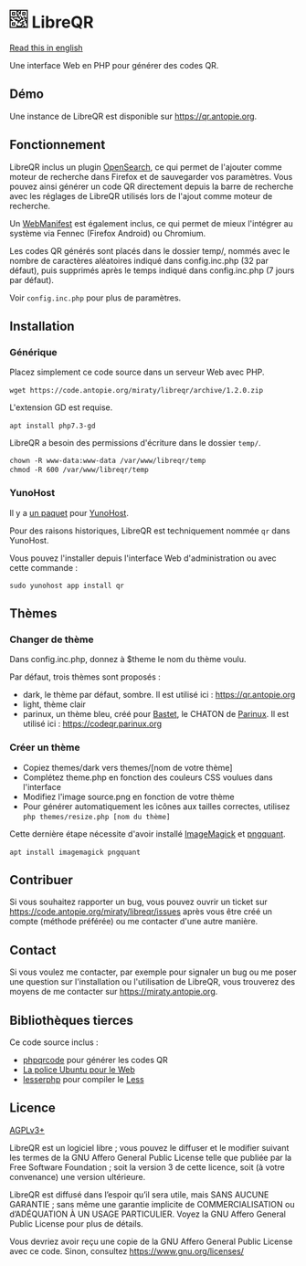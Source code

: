 # ![](themes/dark/icons/32.png) LibreQR

[Read this in english](README.md)

Une interface Web en PHP pour générer des codes QR.

## Démo

Une instance de LibreQR est disponible sur <https://qr.antopie.org>.

## Fonctionnement

LibreQR inclus un plugin [OpenSearch](https://developer.mozilla.org/docs/Web/OpenSearch), ce qui permet de l'ajouter comme moteur de recherche dans Firefox et de sauvegarder vos paramètres.
Vous pouvez ainsi générer un code QR directement depuis la barre de recherche avec les réglages de LibreQR utilisés lors de l'ajout comme moteur de recherche.

Un [WebManifest](https://developer.mozilla.org/docs/Web/Manifest) est également inclus, ce qui permet de mieux l'intégrer au système via Fennec (Firefox Android) ou Chromium.

Les codes QR générés sont placés dans le dossier temp/, nommés avec le nombre de caractères aléatoires indiqué dans config.inc.php (32 par défaut), puis supprimés après le temps indiqué dans config.inc.php (7 jours par défaut).

Voir `config.inc.php` pour plus de paramètres.

## Installation

### Générique

Placez simplement ce code source dans un serveur Web avec PHP.

`wget https://code.antopie.org/miraty/libreqr/archive/1.2.0.zip`

L'extension GD est requise.

`apt install php7.3-gd`

LibreQR a besoin des permissions d'écriture dans le dossier `temp/`.

```
chown -R www-data:www-data /var/www/libreqr/temp
chmod -R 600 /var/www/libreqr/temp
```

### YunoHost

Il y a [un paquet](https://code.antopie.org/miraty/qr_ynh/) pour [YunoHost](https://yunohost.org/).

Pour des raisons historiques, LibreQR est techniquement nommée `qr` dans YunoHost.

Vous pouvez l'installer depuis l'interface Web d'administration ou avec cette commande :

```
sudo yunohost app install qr
```

## Thèmes

### Changer de thème

Dans config.inc.php, donnez à $theme le nom du thème voulu.

Par défaut, trois thèmes sont proposés :

* dark, le thème par défaut, sombre. Il est utilisé ici : <https://qr.antopie.org>
* light, thème clair
* parinux, un thème bleu, créé pour [Bastet](https://bastet.parinux.org), le CHATON de [Parinux](https://parinux.org). Il est utilisé ici : <https://codeqr.parinux.org>

### Créer un thème

* Copiez themes/dark vers themes/[nom de votre thème]
* Complétez theme.php en fonction des couleurs CSS voulues dans l'interface
* Modifiez l'image source.png en fonction de votre thème
* Pour générer automatiquement les icônes aux tailles correctes, utilisez `php themes/resize.php [nom du thème]`

Cette dernière étape nécessite d'avoir installé [ImageMagick](https://imagemagick.org) et [pngquant](https://pngquant.org).

```apt install imagemagick pngquant```

## Contribuer

Si vous souhaitez rapporter un bug, vous pouvez ouvrir un ticket sur <https://code.antopie.org/miraty/libreqr/issues> après vous être créé un compte (méthode préférée) ou me contacter d'une autre manière.

## Contact

Si vous voulez me contacter, par exemple pour signaler un bug ou me poser une question sur l'installation ou l'utilisation de LibreQR, vous trouverez des moyens de me contacter sur <https://miraty.antopie.org>.

## Bibliothèques tierces

Ce code source inclus :

* [phpqrcode](https://github.com/t0k4rt/phpqrcode) pour générer les codes QR
* [La police Ubuntu pour le Web](https://github.com/earaujoassis/ubuntu-fontface)
* [lesserphp](https://github.com/MarcusSchwarz/lesserphp) pour compiler le [Less](http://lesscss.org)

## Licence

[AGPLv3+](https://code.antopie.org/miraty/libreqr/src/branch/master/LICENSE)

LibreQR est un logiciel libre ; vous pouvez le diffuser et le modifier suivant les termes de la GNU Affero General Public License telle que publiée par la Free Software Foundation ; soit la version 3 de cette licence, soit (à votre convenance) une version ultérieure.

LibreQR est diffusé dans l’espoir qu’il sera utile, mais SANS AUCUNE GARANTIE ; sans même une garantie implicite de COMMERCIALISATION ou d’ADÉQUATION À UN USAGE PARTICULIER. Voyez la GNU Affero General Public License pour plus de détails.

Vous devriez avoir reçu une copie de la GNU Affero General Public License avec ce code. Sinon, consultez <https://www.gnu.org/licenses/>
